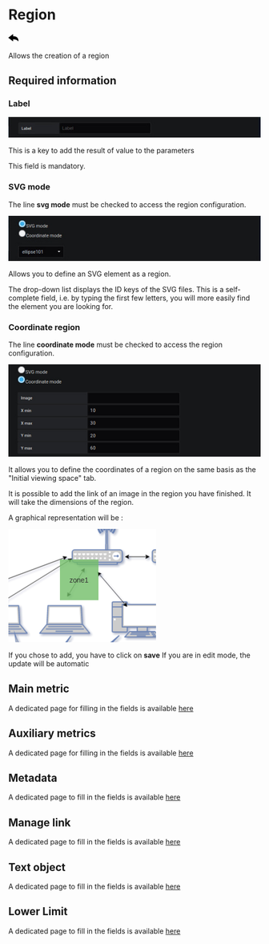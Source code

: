 # Region

[![](../../screenshots/other/Go-back.png)](coordinates.md)

Allows the creation of a region

## Required information

### Label

![label](../../screenshots/editor/coordinates/screen-region/label.jpg)

This is a key to add the result of value to the parameters

This field is mandatory.

### SVG mode

The line **svg mode** must be checked to access the region configuration.

![svg mode](../../screenshots/editor/coordinates/screen-region/coord-svg-mode.jpg)

Allows you to define an SVG element as a region.

The drop-down list displays the ID keys of the SVG files. This is a self-complete field, i.e. by typing the first few letters, you will more easily find the element you are looking for.

### Coordinate region

The line **coordinate mode** must be checked to access the region configuration.

![coordinate mode](../../screenshots/editor/coordinates/screen-region/coord-coordinate-mode.jpg)

It allows you to define the coordinates of a region on the same basis as the "Initial viewing space" tab.

It is possible to add the link of an image in the region you have finished. It will take the dimensions of the region.

A graphical representation will be :

![coordinateZOne](../../screenshots/editor/coordinates/screen-region/zone1.png)

If you chose to add, you have to click on **save** If you are in edit mode, the update will be automatic

## Main metric

A dedicated page for filling in the fields is available [here](coordinates-main-metric.md)

## Auxiliary metrics

A dedicated page for filling in the fields is available [here](coordinates-auxiliary-metric.md)

## Metadata

A dedicated page to fill in the fields is available [here](coordinates-metada.md)

## Manage link

A dedicated page to fill in the fields is available [here](coordinates-manage-link.md)

## Text object

A dedicated page to fill in the fields is available [here](coordinates-object-text.md)

## Lower Limit

A dedicated page to fill in the fields is available [here](coordinates-lower-limit.md)

